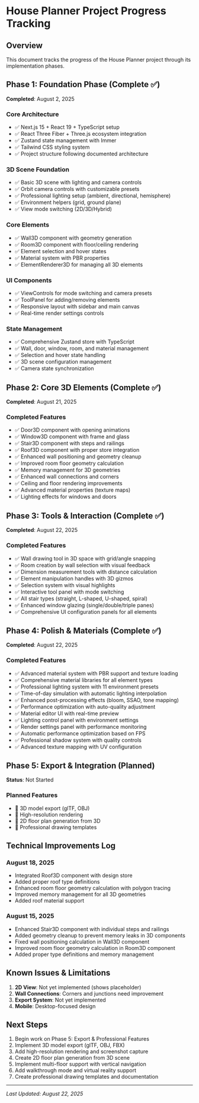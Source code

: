 # House Planner Project Progress Tracking

## Overview

This document tracks the progress of the House Planner project through its implementation phases.

## Phase 1: Foundation Phase (Complete ✅)

**Completed**: August 2, 2025

### Core Architecture

- ✅ Next.js 15 + React 19 + TypeScript setup
- ✅ React Three Fiber + Three.js ecosystem integration
- ✅ Zustand state management with Immer
- ✅ Tailwind CSS styling system
- ✅ Project structure following documented architecture

### 3D Scene Foundation

- ✅ Basic 3D scene with lighting and camera controls
- ✅ Orbit camera controls with customizable presets
- ✅ Professional lighting setup (ambient, directional, hemisphere)
- ✅ Environment helpers (grid, ground plane)
- ✅ View mode switching (2D/3D/Hybrid)

### Core Elements

- ✅ Wall3D component with geometry generation
- ✅ Room3D component with floor/ceiling rendering
- ✅ Element selection and hover states
- ✅ Material system with PBR properties
- ✅ ElementRenderer3D for managing all 3D elements

### UI Components

- ✅ ViewControls for mode switching and camera presets
- ✅ ToolPanel for adding/removing elements
- ✅ Responsive layout with sidebar and main canvas
- ✅ Real-time render settings controls

### State Management

- ✅ Comprehensive Zustand store with TypeScript
- ✅ Wall, door, window, room, and material management
- ✅ Selection and hover state handling
- ✅ 3D scene configuration management
- ✅ Camera state synchronization

## Phase 2: Core 3D Elements (Complete ✅)

**Completed**: August 21, 2025

### Completed Features

- ✅ Door3D component with opening animations
- ✅ Window3D component with frame and glass
- ✅ Stair3D component with steps and railings
- ✅ Roof3D component with proper store integration
- ✅ Enhanced wall positioning and geometry cleanup
- ✅ Improved room floor geometry calculation
- ✅ Memory management for 3D geometries
- ✅ Enhanced wall connections and corners
- ✅ Ceiling and floor rendering improvements
- ✅ Advanced material properties (texture maps)
- ✅ Lighting effects for windows and doors

## Phase 3: Tools & Interaction (Complete ✅)

**Completed**: August 22, 2025

### Completed Features

- ✅ Wall drawing tool in 3D space with grid/angle snapping
- ✅ Room creation by wall selection with visual feedback
- ✅ Dimension measurement tools with distance calculation
- ✅ Element manipulation handles with 3D gizmos
- ✅ Selection system with visual highlights
- ✅ Interactive tool panel with mode switching
- ✅ All stair types (straight, L-shaped, U-shaped, spiral)
- ✅ Enhanced window glazing (single/double/triple panes)
- ✅ Comprehensive UI configuration panels for all elements

## Phase 4: Polish & Materials (Complete ✅)

**Completed**: August 22, 2025

### Completed Features

- ✅ Advanced material system with PBR support and texture loading
- ✅ Comprehensive material libraries for all element types
- ✅ Professional lighting system with 11 environment presets
- ✅ Time-of-day simulation with automatic lighting interpolation
- ✅ Enhanced post-processing effects (bloom, SSAO, tone mapping)
- ✅ Performance optimization with auto-quality adjustment
- ✅ Material editor UI with real-time preview
- ✅ Lighting control panel with environment settings
- ✅ Render settings panel with performance monitoring
- ✅ Automatic performance optimization based on FPS
- ✅ Professional shadow system with quality controls
- ✅ Advanced texture mapping with UV configuration

## Phase 5: Export & Integration (Planned)

**Status**: Not Started

### Planned Features

- 📝 3D model export (glTF, OBJ)
- 📝 High-resolution rendering
- 📝 2D floor plan generation from 3D
- 📝 Professional drawing templates

## Technical Improvements Log

### August 18, 2025

- Integrated Roof3D component with design store
- Added proper roof type definitions
- Enhanced room floor geometry calculation with polygon tracing
- Improved memory management for all 3D geometries
- Added roof material support

### August 15, 2025

- Enhanced Stair3D component with individual steps and railings
- Added geometry cleanup to prevent memory leaks in 3D components
- Fixed wall positioning calculation in Wall3D component
- Improved room floor geometry calculation in Room3D component
- Added proper type definitions and memory management

## Known Issues & Limitations

1. **2D View**: Not yet implemented (shows placeholder)
2. **Wall Connections**: Corners and junctions need improvement
3. **Export System**: Not yet implemented
4. **Mobile**: Desktop-focused design

## Next Steps

1. Begin work on Phase 5: Export & Professional Features
2. Implement 3D model export (glTF, OBJ, FBX)
3. Add high-resolution rendering and screenshot capture
4. Create 2D floor plan generation from 3D scene
5. Implement multi-floor support with vertical navigation
6. Add walkthrough mode and virtual reality support
7. Create professional drawing templates and documentation

---

_Last Updated: August 22, 2025_
